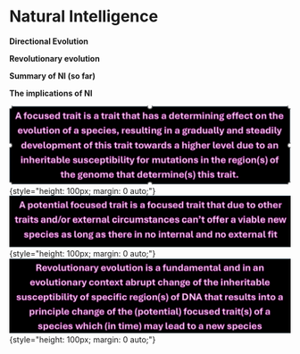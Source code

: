 # **Natural Intelligence**

**Directional Evolution**

**Revolutionary evolution** 

**Summary of NI (so far)**

**The implications of NI**

![focused trait1.png](/focused%20trait1.png){style="height: 100px; margin: 0 auto;"}![potential focused trait1.png](/potential%20focused%20trait1.png){style="height: 100px; margin: 0 auto;"}![revolutionay evolution zwart1.png](/revolutionay%20evolution%20zwart1.png){style="height: 100px; margin: 0 auto;"}
